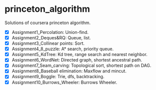 # princeton_algorithm
Solutions of coursera princeton algorithm. 
- [x] Assignment1_Percolation: Union-find.
- [x] Assignment2_Deques&RQ: Queue, list.
- [x] Assignment3_Collinear points: Sort.
- [x] Assignment4_8_puzzle: A* search, priority queue.
- [x] Assignment5_KdTree: Kd tree, range search and nearest neighbor.
- [x] Assignment6_WordNet: Directed graph, shortest ancestral path.
- [x] Assignment7_Seam_carving: Topological sort, shortest path on DAG.
- [x] Assignment8_Baseball elimination: Maxflow and mincut. 
- [x] Assignment9_Boggle: Trie, dfs, backtracking.
- [x] Assignment10_Burrows_Wheeler: Burrows Wheeler.
